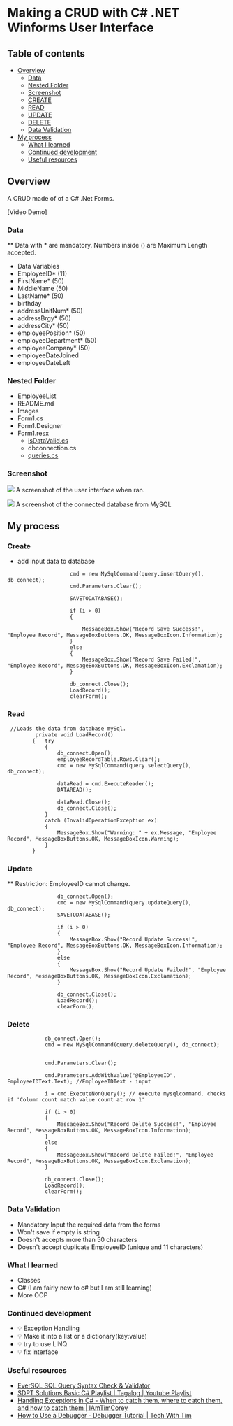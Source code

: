 # Making a CRUD with C# .NET Winforms User Interface

## Table of contents
 
- [Overview](#overview)
  - [Data](#data) 
  - [Nested Folder](#nested-folder) 
  - [Screenshot](#screenshot)
  - [CREATE](#links)
  - [READ](#READ)
  - [UPDATE](#update)
  - [DELETE](#delete)
  - [Data Validation](#data-validation)
- [My process](#my-process)
  - [What I learned](#what-i-learned)
  - [Continued development](#continued-development)
  - [Useful resources](#useful-resources)

## Overview

A CRUD made of  of a C# .Net Forms.

[Video Demo]

### Data
** Data with * are mandatory. Numbers inside () are Maximum Length accepted. 

- Data Variables 
 - EmployeeID* (11)
 - FirstName* (50)
 - MiddleName (50)
 - LastName* (50)
 - birthday 
 - addressUnitNum* (50)
 - addressBrgy* (50)
 - addressCity* (50)
 - employeePosition* (50)
 - employeeDepartment* (50)
 - employeeCompany* (50)
 - employeeDateJoined 
 - employeeDateLeft

### Nested Folder
- EmployeeList
- README.md
- Images
- Form1.cs
- Form1.Designer
- Form1.resx
  - [isDataValid.cs](/isDataValid.cs)
  - dbconnection.cs
  - [queries.cs](/EmployeeListExam/queries.cs)


### Screenshot
![](images/UserInterface.png)
A screenshot of the user interface when ran. 

![](images/mysql.png)
A screenshot of the connected database from MySQL

## My process

### Create

- add input data to database
```   db_connect.Open();
                    cmd = new MySqlCommand(query.insertQuery(), db_connect);
                    cmd.Parameters.Clear();

                    SAVETODATABASE();

                    if (i > 0)
                    {

                        MessageBox.Show("Record Save Success!", "Employee Record", MessageBoxButtons.OK, MessageBoxIcon.Information);
                    }
                    else
                    {
                        MessageBox.Show("Record Save Failed!", "Employee Record", MessageBoxButtons.OK, MessageBoxIcon.Exclamation);
                    }

                    db_connect.Close();
                    LoadRecord();
                    clearForm();
```


### Read

```
 //Loads the data from database mySql.
         private void LoadRecord()
        {   try
            {
                db_connect.Open();
                employeeRecordTable.Rows.Clear();
                cmd = new MySqlCommand(query.selectQuery(), db_connect);

                dataRead = cmd.ExecuteReader();
                DATAREAD();

                dataRead.Close();
                db_connect.Close();
            }
            catch (InvalidOperationException ex)
            {
                MessageBox.Show("Warning: " + ex.Message, "Employee Record", MessageBoxButtons.OK, MessageBoxIcon.Warning);
            }
        }
```

### Update 

** Restriction: EmployeeID cannot change.

```//cannot edit EmployeeID
                db_connect.Open();
                cmd = new MySqlCommand(query.updateQuery(), db_connect);
                SAVETODATABASE();

                if (i > 0)
                {
                    MessageBox.Show("Record Update Success!", "Employee Record", MessageBoxButtons.OK, MessageBoxIcon.Information);
                }
                else
                {
                    MessageBox.Show("Record Update Failed!", "Employee Record", MessageBoxButtons.OK, MessageBoxIcon.Exclamation);
                }

                db_connect.Close();
                LoadRecord();
                clearForm();
```

### Delete 

```
            db_connect.Open();
            cmd = new MySqlCommand(query.deleteQuery(), db_connect);


            cmd.Parameters.Clear();

            cmd.Parameters.AddWithValue("@EmployeeID", EmployeeIDText.Text); //EmployeeIDText - input

            i = cmd.ExecuteNonQuery(); // execute mysqlcommand. checks if 'Column count match value count at row 1'

            if (i > 0)
            {
                MessageBox.Show("Record Delete Success!", "Employee Record", MessageBoxButtons.OK, MessageBoxIcon.Information);
            }
            else
            {
                MessageBox.Show("Record Delete Failed!", "Employee Record", MessageBoxButtons.OK, MessageBoxIcon.Exclamation);
            }

            db_connect.Close();
            LoadRecord();
            clearForm();
```

### Data Validation

- Mandatory Input the required data from the forms
- Won't save if empty is string
- Doesn't accepts more than 50 characters
- Doesn't accept duplicate EmployeeID (unique and 11 characters)

### What I learned

- Classes
- C# (I am fairly new to c# but I am still learning)
- More OOP

### Continued development

- :bulb: Exception Handling
- :bulb: Make it into a list or a dictionary(key:value)
- :bulb: try to use LINQ
- :bulb: fix interface

### Useful resources
- [EverSQL SQL Query Syntax Check & Validator](https://www.eversql.com/sql-syntax-check-validator/)
- [SDPT Solutions Basic C# Playlist | Tagalog | Youtube Playlist](https://youtube.com/playlist?list=PLVnJhHoKgEmr_K2Gn9WWZI4ulrkEUll_s&si=6w0KY1L1NEfSpbAd)
- [Handling Exceptions in C# - When to catch them, where to catch them, and how to catch them | IAmTimCorey](https://www.youtube.com/watch?v=LSkbnpjCEkk&t=1432s)
- [How to Use a Debugger - Debugger Tutorial | Tech With Tim](https://www.youtube.com/watch?v=7qZBwhSlfOo)